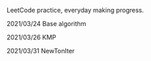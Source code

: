 LeetCode practice, everyday making progress.

2021/03/24
  Base algorithm
  
2021/03/26
  KMP
  
2021/03/31
  NewTonIter
